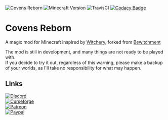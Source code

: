 ![Covens Reborn](https://img.shields.io/badge/Covens%20Reborn-v--0.0.18-purple.svg?longCache=true&style=flat) ![Minecraft Version](https://img.shields.io/badge/Minecraft-1.12.2+-yellow.svg?longCache=true&style=flat) ![TravisCI](https://travis-ci.com/zabi94/Covens-reborn.svg?token=zed7UabjAr9PEm8Qa84x&branch=master) [![Codacy Badge](https://api.codacy.com/project/badge/Grade/c0a39d3c16d54124a4528f9bac7e9473)](https://www.codacy.com?utm_source=github.com&amp;utm_medium=referral&amp;utm_content=zabi94/Covens-reborn&amp;utm_campaign=Badge_Grade)

# Covens Reborn
A magic mod for Minecraft inspired by [Witchery](https://minecraft.curseforge.com/projects/witchery), forked from [Bewitchment](https://github.com/Um-Mitternacht/Bewitchment)

The mod is still in development, and many things are not ready to be played with.  
If you decide to try it out, regardless of this warning, please make a backup of your worlds, as I'll take no responsibility for what may happen.

## Links

[![Discord](https://img.shields.io/badge/Discord-Join%20the%20server!-7289da.svg?logo=Discord&longCache=true&style=for-the-badge)](https://discord.gg/njMA9kv)  
[![Curseforge](https://img.shields.io/badge/Curseforge-Project%20page%20not%20available%20yet!-A54C2D.svg?longCache=true&style=for-the-badge)](https://minecraft.curseforge.com/projects/covens-reborn)  
[![Patreon](https://img.shields.io/badge/Patreon-Become%20a%20Patron-orange.svg?logo=Patreon&longCache=true&style=for-the-badge)](https://www.patreon.com/Zabi94)   
[![Paypal](https://img.shields.io/badge/Paypal-Donate-blue.svg?logo=paypal&longCache=true&style=for-the-badge)](https://paypal.me/zabi94)  
